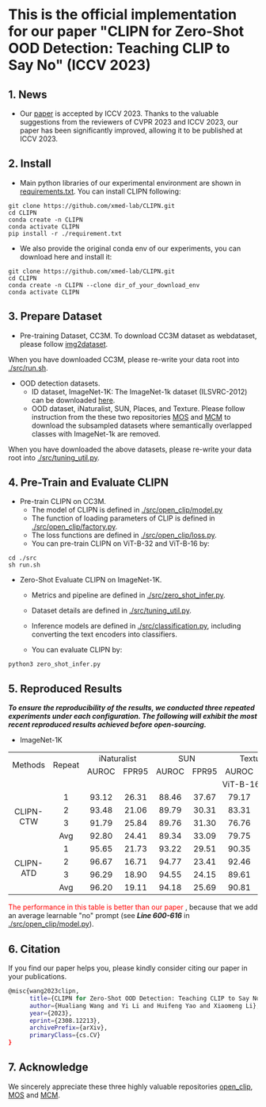# This is the official implementation for our paper "CLIPN for Zero-Shot OOD Detection: Teaching CLIP to Say No" (ICCV 2023)


## 1. News
- Our [paper](https://arxiv.org/pdf/2308.12213.pdf) is accepted by ICCV 2023. Thanks to the valuable suggestions from the reviewers of CVPR 2023 and ICCV 2023, our paper has been significantly improved, allowing it to be published at ICCV 2023.


## 2. Install
- Main python libraries of our experimental environment are shown in [requirements.txt](./requirements.txt). You can install CLIPN following:
```shell
git clone https://github.com/xmed-lab/CLIPN.git
cd CLIPN
conda create -n CLIPN
conda activate CLIPN
pip install -r ./requirement.txt
```

- We also provide the original conda env of our experiments, you can download here and install it:
```shell
git clone https://github.com/xmed-lab/CLIPN.git
cd CLIPN
conda create -n CLIPN --clone dir_of_your_download_env
conda activate CLIPN
```

## 3. Prepare Dataset
- Pre-training Dataset, CC3M.
To download CC3M dataset as webdataset, please follow [img2dataset](https://github.com/rom1504/img2dataset/blob/main/dataset_examples/cc3m.md).

When you have downloaded CC3M, please re-write your data root into [./src/run.sh](./src/run.sh).

- OOD detection datasets.
   - ID dataset, ImageNet-1K: The ImageNet-1k dataset (ILSVRC-2012) can be downloaded [here](https://image-net.org/challenges/LSVRC/2012/index.php#).
   - OOD dataset, iNaturalist, SUN, Places, and Texture. Please follow instruction from the these two repositories [MOS](https://github.com/deeplearning-wisc/large_scale_ood#out-of-distribution-dataset) and [MCM](https://github.com/deeplearning-wisc/MCM) to download the subsampled datasets where semantically overlapped classes with ImageNet-1k are removed.

When you have downloaded the above datasets, please re-write your data root into [./src/tuning_util.py](./src/tuning_util.py).

## 4. Pre-Train and Evaluate CLIPN

- Pre-train CLIPN on CC3M.
   - The model of CLIPN is defined in [./src/open_clip/model.py](./src/open_clip/model.py)
   - The function of loading parameters of CLIP is defined in [./src/open_clip/factory.py](./src/open_clip/factory.py).
   - The loss functions are defined in [./src/open_clip/loss.py](./src/open_clip/loss.py).
   - You can pre-train CLIPN on ViT-B-32 and ViT-B-16 by:
```shell
cd ./src
sh run.sh
```

- Zero-Shot Evaluate CLIPN on ImageNet-1K.
   - Metrics and pipeline are defined in [./src/zero_shot_infer.py](./src/zero_shot_infer.py).
   - Dataset details are defined in [./src/tuning_util.py](./src/tuning_util.py).
   - Inference models are defined in [./src/classification.py](./src/classification.py), including converting the text encoders into classifiers.

   - You can evaluate CLIPN by:
```shell
python3 zero_shot_infer.py
```


## 5. Reproduced Results

***To ensure the reproducibility of the results, we conducted three repeated experiments under each configuration. The following will exhibit the most recent reproduced results achieved before open-sourcing.***

- ImageNet-1K
<table>
    <tr align="center">
        <td rowspan="2">Methods</td>
        <td rowspan="2">Repeat</td>
        <td colspan="2">iNaturalist</td>
        <td colspan="2">SUN</td>
        <td colspan="2">Textures</td>
        <td colspan="2">Places</td>
        <td colspan="2">Avg</td>
        <td rowspan="2">Model/log</td>
    </tr>
    <tr align="center">
       <td>AUROC</td>
       <td>FPR95</td>
       <td>AUROC</td>
       <td>FPR95</td>
       <td>AUROC</td>
       <td>FPR95</td>
       <td>AUROC</td>
       <td>FPR95</td>
       <td>AUROC</td>
       <td>FPR95</td>
    </tr>
    <tr align="center">
       <td colspan="13">ViT-B-16</td>
    </tr>
    <tr align="center">
       <td rowspan="4">CLIPN-CTW</td>
       <td>1</td>
       <td>93.12</td>
       <td>26.31</td>
       <td>88.46</td>
       <td>37.67</td>
       <td>79.17</td>
       <td>57.14</td>
       <td>86.14</td>
       <td>43.33</td>
       <td>_</td>
       <td>_</td>
       <td><a href="https://drive.google.com/drive/folders/1CRIKr0vwrvK4Mc63zfhg2o8cbEGct4oF?usp=sharing">here</a></td>
    </tr>
    <tr align="center">
       <td>2</td>
       <td>93.48</td>
       <td>21.06</td>
       <td>89.79</td>
       <td>30.31</td>
       <td>83.31</td>
       <td>46.44</td>
       <td>88.21</td>
       <td>33..85</td>
       <td>_</td>
       <td>_</td>
       <td><a href="https://drive.google.com/drive/folders/1eNaaPaRWz0La8_qQliX30A4I7Y44yDMY?usp=sharing">here</a></td>
    </tr>
    <tr align="center">
       <td>3</td>
       <td>91.79</td>
       <td>25.84</td>
       <td>89.76</td>
       <td>31.30</td>
       <td>76.76</td>
       <td>59.25</td>
       <td>87.66</td>
       <td>36.58</td>
       <td>_</td>
       <td>_</td>
       <td><a href="https://drive.google.com/drive/folders/1qF4Pm1JSL3P0H4losPSmvldubFj91dew?usp=sharing">here</a></td>
    </tr>
    <tr align="center">
       <td>Avg</td>
       <td>92.80</td>
       <td>24.41</td>
       <td>89.34</td>
       <td>33.09</td>
       <td>79.75</td>
       <td>54.28</td>
       <td>87.34</td>
       <td>37.92</td>
       <td>87.31</td>
       <td>37.42</td>
       <td>_</td>
    </tr>
    <tr align="center">
       <td rowspan="4">CLIPN-ATD</td>
       <td>1</td>
       <td>95.65</td>
       <td>21.73</td>
       <td>93.22</td>
       <td>29.51</td>
       <td>90.35</td>
       <td>42.89</td>
       <td>91.25</td>
       <td>36.98</td>
       <td>_</td>
       <td>_</td>
       <td><a href="https://drive.google.com/drive/folders/1CRIKr0vwrvK4Mc63zfhg2o8cbEGct4oF?usp=sharing">here</a></td>
    </tr>
    <tr align="center">
       <td>2</td>
       <td>96.67</td>
       <td>16.71</td>
       <td>94.77</td>
       <td>23.41</td>
       <td>92.46</td>
       <td>34.73</td>
       <td>93.39</td>
       <td>29.24</td>
       <td>_</td>
       <td>_</td>
       <td><a href="https://drive.google.com/drive/folders/1eNaaPaRWz0La8_qQliX30A4I7Y44yDMY?usp=sharing">here</a></td>
    </tr>
    <tr align="center">
       <td>3</td>
       <td>96.29</td>
       <td>18.90</td>
       <td>94.55</td>
       <td>24.15</td>
       <td>89.61</td>
       <td>45.12</td>
       <td>93.23</td>
       <td>30.11</td>
       <td>_</td>
       <td>_</td>
       <td><a href="https://drive.google.com/drive/folders/1qF4Pm1JSL3P0H4losPSmvldubFj91dew?usp=sharing">here</a></td>
    </tr>
    <tr align="center">
       <td>Avg</td>
       <td>96.20</td>
       <td>19.11</td>
       <td>94.18</td>
       <td>25.69</td>
       <td>90.81</td>
       <td>40.91</td>
       <td>92.62</td>
       <td>32.11</td>
       <td>93.45</td>
       <td>29.46</td>
       <td>_</td>
    </tr>
    
</table>

<font color='red'> The performance in this table is better than our paper </font>, because that we add an average learnable "no" prompt (see ***Line 600-616*** in [./src/open_clip/model.py](./src/open_clip/model.py)).



## 6. Citation

If you find our paper helps you, please kindly consider citing our paper in your publications.
```bash
@misc{wang2023clipn,
      title={CLIPN for Zero-Shot OOD Detection: Teaching CLIP to Say No}, 
      author={Hualiang Wang and Yi Li and Huifeng Yao and Xiaomeng Li},
      year={2023},
      eprint={2308.12213},
      archivePrefix={arXiv},
      primaryClass={cs.CV}
}
```

## 7. Acknowledge
We sincerely appreciate these three highly valuable repositories [open_clip](https://github.com/mlfoundations/open_clip), [MOS](https://github.com/deeplearning-wisc/large_scale_ood#out-of-distribution-dataset) and [MCM](https://github.com/deeplearning-wisc/MCM).

